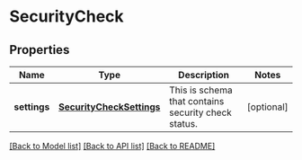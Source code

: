 # SecurityCheck

## Properties
Name | Type | Description | Notes
------------ | ------------- | ------------- | -------------
**settings** | [**SecurityCheckSettings**](SecurityCheckSettings.md) | This is schema that contains security check status. | [optional] 

[[Back to Model list]](../README.md#documentation-for-models) [[Back to API list]](../README.md#documentation-for-api-endpoints) [[Back to README]](../README.md)


